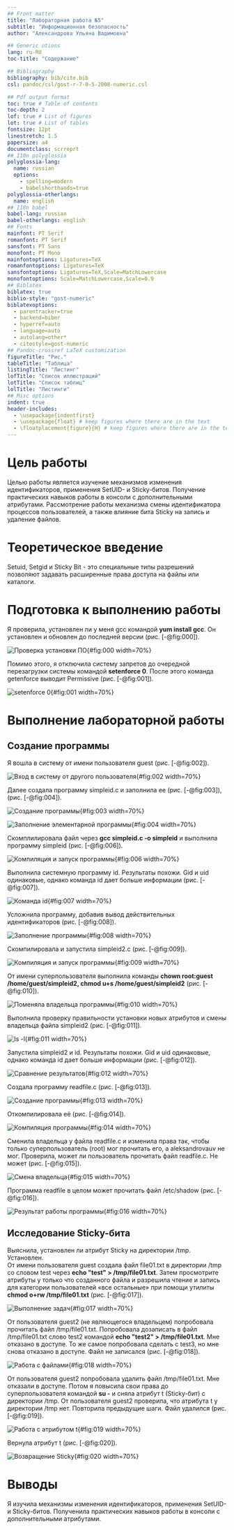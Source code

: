 ```yaml
---
## Front matter
title: "Лабораторная работа №5"
subtitle: "Информационная безопасность"
author: "Александрова Ульяна Вадимовна"

## Generic otions
lang: ru-RU
toc-title: "Содержание"

## Bibliography
bibliography: bib/cite.bib
csl: pandoc/csl/gost-r-7-0-5-2008-numeric.csl

## Pdf output format
toc: true # Table of contents
toc-depth: 2
lof: true # List of figures
lot: true # List of tables
fontsize: 12pt
linestretch: 1.5
papersize: a4
documentclass: scrreprt
## I18n polyglossia
polyglossia-lang:
  name: russian
  options:
	- spelling=modern
	- babelshorthands=true
polyglossia-otherlangs:
  name: english
## I18n babel
babel-lang: russian
babel-otherlangs: english
## Fonts
mainfont: PT Serif
romanfont: PT Serif
sansfont: PT Sans
monofont: PT Mono
mainfontoptions: Ligatures=TeX
romanfontoptions: Ligatures=TeX
sansfontoptions: Ligatures=TeX,Scale=MatchLowercase
monofontoptions: Scale=MatchLowercase,Scale=0.9
## Biblatex
biblatex: true
biblio-style: "gost-numeric"
biblatexoptions:
  - parentracker=true
  - backend=biber
  - hyperref=auto
  - language=auto
  - autolang=other*
  - citestyle=gost-numeric
## Pandoc-crossref LaTeX customization
figureTitle: "Рис."
tableTitle: "Таблица"
listingTitle: "Листинг"
lofTitle: "Список иллюстраций"
lotTitle: "Список таблиц"
lolTitle: "Листинги"
## Misc options
indent: true
header-includes:
  - \usepackage{indentfirst}
  - \usepackage{float} # keep figures where there are in the text
  - \floatplacement{figure}{H} # keep figures where there are in the text
---
```


# Цель работы

Целью работы является изучение механизмов изменения идентификаторов, применения SetUID- и Sticky-битов. Получение практических навыков работы в консоли с дополнительными атрибутами. Рассмотрение работы механизма смены идентификатора процессов пользователей, а также влияние бита Sticky на запись и удаление файлов.

# Теоретическое введение

Setuid, Setgid и Sticky Bit - это специальные типы разрешений позволяют задавать расширенные права доступа на файлы или каталоги.

# Подготовка к выполнению работы

Я проверила, установлен ли у меня gcc командой **yum install gcc**. Он установлен и обновлен до последней версии (рис. [-@fig:000]).

![Проверка установки ПО](image/0){#fig:000 width=70%}

Помимо этого, я отключила систему запретов до очередной перезагрузки системы командой **setenforce 0**. После этого команда getenforce выводит Permissive (рис. [-@fig:001]).

![setenforce 0](image/1){#fig:001 width=70%}

# Выполнение лабораторной работы

## Создание программы

Я вошла в систему от имени пользователя guest (рис. [-@fig:002]).

![Вход в систему от другого пользователя](image/2){#fig:002 width=70%}

Далее создала программу simpleid.c и заполнила ее (рис. [-@fig:003]), (рис. [-@fig:004]).

![Создание программы](image/3){#fig:003 width=70%}

![Заполнение элементарной программы](image/4){#fig:004 width=70%}

Скомплилировала файл через **gcc simpleid.c -o simpleid** и выполнила программу simpleid  (рис. [-@fig:006]).

![Компиляция и запуск программы](image/6){#fig:006 width=70%}

Выполнила системную программу id. Результаты похожи. Gid и uid одинаковые, однако команда id дает больше информации (рис. [-@fig:007]).

![Команда id](image/7){#fig:007 width=70%}

Усложнила программу, добавив вывод действительных идентификаторов (рис. [-@fig:008]).

![Заполнение программы](image/8){#fig:008 width=70%}

Скомпилировала и запустила simpleid2.c (рис. [-@fig:009]).

![Компиляция и запуск программы](image/9){#fig:009 width=70%}

От имени суперпользователя выполнила команды **chown root:guest /home/guest/simpleid2, chmod u+s /home/guest/simpleid2** (рис. [-@fig:010]).

![Поменяла владельца программы](image/10){#fig:010 width=70%}

Выполнила проверку правильности установки новых атрибутов и смены владельца файла simpleid2  (рис. [-@fig:011]).

![ls -l](image/11){#fig:011 width=70%}

Запустила simpleid2 и id. Результаты похожи. Gid и uid одинаковые, однако команда id дает больше информации (рис. [-@fig:012]).

![Сравнение результатов](image/12){#fig:012 width=70%}

Создала программу readfile.c (рис. [-@fig:013]).

![Создание программы](image/13){#fig:013 width=70%}

Откомпилировала её (рис. [-@fig:014]).

![Компиляция программы](image/14){#fig:014 width=70%}

Сменила владельца у файла readfile.c и изменила права так, чтобы только суперпользователь (root) мог прочитать его, a aleksandrovauv не мог.
Проверила, может ли пользователь прочитать файл readfile.c. Не может (рис. [-@fig:015]).

![Смена владельца](image/15){#fig:015 width=70%}

Программа readfile в целом может прочитать файл /etc/shadow (рис. [-@fig:016]).

![Результат работы программы](image/16){#fig:016 width=70%}

##  Исследование Sticky-бита

Выяснила, установлен ли атрибут Sticky на директории /tmp. Установлен.  
От имени пользователя guest создала файл file01.txt в директории /tmp со словом test через **echo "test" > /tmp/file01.txt**. Затем просмотрите атрибуты у только что созданного файла и разрешила чтение и запись для категории пользователей «все остальные» при помощи утилиты **chmod o+rw /tmp/file01.txt** (рис. [-@fig:017]).

![Выполнение задач](image/17){#fig:017 width=70%}

От пользователя guest2 (не являющегося владельцем) попробовала прочитать файл /tmp/file01.txt. Попробовала дозаписать в файл
/tmp/file01.txt слово test2 командой **echo "test2" > /tmp/file01.txt**. Мне отказано в доступе. То же самое попробовала сделать с test3, но мне снова отказано в доступе. Файл не записался (рис. [-@fig:018]).

![Работа с файлами](image/18){#fig:018 width=70%}

От пользователя guest2 попробовала удалить файл /tmp/file01.txt. Мне отказали в доступе. Потом я повысила свои права до суперпользователя командой **su -** и сняла атрибут t (Sticky-бит) с директории /tmp. От пользователя guest2 проверила, что атрибута t у директории /tmp нет. Повторила предыдущие шаги. Файл удалился  (рис. [-@fig:019]).

![Работа с атрибутом t](image/19){#fig:019 width=70%}


Вернула атрибут t (рис. [-@fig:020]).

![Возвращение Sticky](image/20){#fig:020 width=70%}

# Выводы

Я изучила механизмы изменения идентификаторов, применения SetUID- и Sticky-битов. Полученила практических навыков работы в консоли с дополнительными атрибутами.

